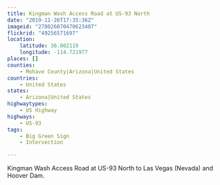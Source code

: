 ```yaml
---
title: Kingman Wash Access Road at US-93 North
date: "2019-11-26T17:35:36Z"
imageid: "278026070470623407"
flickrid: "49256571697"
location:
    latitude: 36.002119
    longitude: -114.721977
places: []
counties:
    - Mohave County|Arizona|United States
countries:
    - United States
states:
    - Arizona|United States
highwaytypes:
    - US Highway
highways:
    - US-93
tags:
    - Big Green Sign
    - Intersection

---
```

Kingman Wash Access Road at US-93 North to Las Vegas (Nevada) and Hoover Dam.